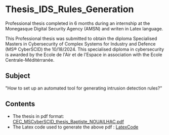 # Thesis_IDS_Rules_Generation
Professional thesis completed in 6 months during an internship at the Monegasque Digital Security Agency (AMSN) and writen in Latex language.

This Professional thesis was submitted to obtain the diploma Specialised Masters in Cybersecurity of Complex Systems for Industry and Defence (MS® CyberSCID) the 10/18/2024. This specialised diploma in cybersecurity is awarded by the Ecole de l'Air et de l'Espace in association with the Ecole Centrale-Méditérranée.

## Subject
"How to set up an automated tool for generating intrusion detection rules?"

## Contents 
* The thesis in pdf format: [CEC_MSCyberSCID_thesis_Baptiste_NOUAILHAC.pdf](https://github.com/BNouailhac/Thesis_IDS_Rules_Generation/blob/main/CEC_MSCyberSCID_thesis_Baptiste_NOUAILHAC.pdf)
* The Latex code used to generate the above pdf : [LatexCode](https://github.com/BNouailhac/Thesis_IDS_Rules_Generation/tree/main/LatexCode)
